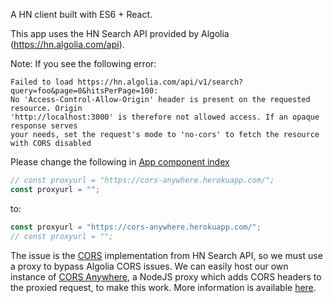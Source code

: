 A HN client built with ES6 + React.

This app uses the HN Search API provided by Algolia (https://hn.algolia.com/api).


Note:
If you see the following error:
```
Failed to load https://hn.algolia.com/api/v1/search?query=foo&page=0&hitsPerPage=100:
No 'Access-Control-Allow-Origin' header is present on the requested resource. Origin
'http://localhost:3000' is therefore not allowed access. If an opaque response serves
your needs, set the request's mode to 'no-cors' to fetch the resource with CORS disabled
```

Please change the following in [App component index](./src/components/App/components/index.js)
```javascript
// const proxyurl = "https://cors-anywhere.herokuapp.com/";
const proxyurl = "";
```
to:

```javascript
const proxyurl = "https://cors-anywhere.herokuapp.com/";
// const proxyurl = "";
```

The issue is the [CORS](https://developer.mozilla.org/en-US/docs/Web/HTTP/CORS) implementation from HN Search API, so we must use a proxy to bypass Algolia CORS issues. We can easily host our own instance of [CORS Anywhere](https://github.com/Rob--W/cors-anywhere), a NodeJS proxy which adds CORS headers to the proxied request, to make this work. More information is available [here](https://github.com/Rob--W/cors-anywhere#demo-server).
